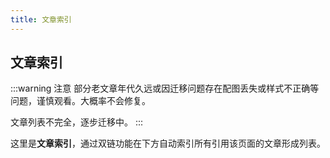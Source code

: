 ```yaml
---
title: 文章索引
---
```

## 文章索引

:::warning 注意
部分老文章年代久远或因迁移问题存在配图丢失或样式不正确等问题，谨慎观看。大概率不会修复。

文章列表不完全，逐步迁移中。
:::

这里是**文章索引**，通过双链功能在下方自动索引所有引用该页面的文章形成列表。
